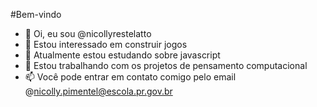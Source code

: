 #Bem-vindo


- 👋 Oi, eu sou @nicollyrestelatto
- 👀 Estou interessado em construir jogos
- 🌱 Atualmente estou estudando sobre javascript
- 💞️ Estou trabalhando com os projetos de pensamento computacional 
- 📫 Você pode entrar em contato comigo pelo email @nicolly.pimentel@escola.pr.gov.br

<!---
nicollyrestelatto/nicollyrestelatto is a ✨ special ✨ repository because its `README.md` (this file) appears on your GitHub profile.
You can click the Preview link to take a look at your changes.
--->
